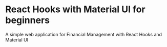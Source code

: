 # React Hooks with Material UI for beginners

A simple web application for Financial Management with React Hooks and Material UI